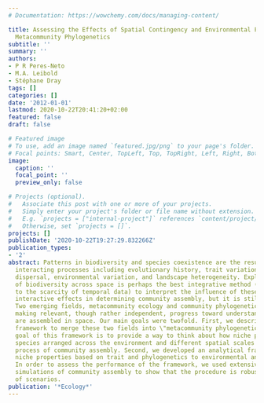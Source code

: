 ```yaml
---
# Documentation: https://wowchemy.com/docs/managing-content/

title: Assessing the Effects of Spatial Contingency and Environmental Filtering on
  Metacommunity Phylogenetics
subtitle: ''
summary: ''
authors:
- P R Peres-Neto
- M.A. Leibold
- Stéphane Dray
tags: []
categories: []
date: '2012-01-01'
lastmod: 2020-10-22T20:41:20+02:00
featured: false
draft: false

# Featured image
# To use, add an image named `featured.jpg/png` to your page's folder.
# Focal points: Smart, Center, TopLeft, Top, TopRight, Left, Right, BottomLeft, Bottom, BottomRight.
image:
  caption: ''
  focal_point: ''
  preview_only: false

# Projects (optional).
#   Associate this post with one or more of your projects.
#   Simply enter your project's folder or file name without extension.
#   E.g. `projects = ["internal-project"]` references `content/project/deep-learning/index.md`.
#   Otherwise, set `projects = []`.
projects: []
publishDate: '2020-10-22T19:27:29.832266Z'
publication_types:
- '2'
abstract: Patterns in biodiversity and species coexistence are the result of multiple
  interacting processes including evolutionary history, trait variation, species interactions,
  dispersal, environmental variation, and landscape heterogeneity. Exploring patterns
  of biodiversity across space is perhaps the best integrative method (in contrast
  to the scarcity of temporal data) to interpret the influence of these multiple and
  interactive effects in determining community assembly, but it is still underdeveloped.
  Two emerging fields, metacommunity ecology and community phylogenetics, have been
  making relevant, though rather independent, progress toward understanding how communities
  are assembled in space. Our main goals were twofold. First, we described a heuristical
  framework to merge these two fields into \"metacommunity phylogenetics.\" The main
  goal of this framework is to provide a way to think about how niche properties of
  species arranged across the environment and different spatial scales influence the
  process of community assembly. Second, we developed an analytical framework to link
  niche properties based on trait and phylogenetics to environmental and spatial variation.
  In order to assess the performance of the framework, we used extensive computer
  simulations of community assembly to show that the procedure is robust under a variety
  of scenarios.
publication: '*Ecology*'
---
```

